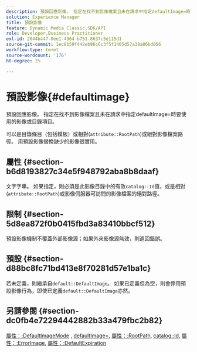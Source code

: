 ```yaml
---
description: 預設回應影像。 指定在找不到影像檔案且未在請求中指定defaultImage=時要使用的影像或目錄項目。
solution: Experience Manager
title: 預設影像
feature: Dynamic Media Classic,SDK/API
role: Developer,Business Practitioner
exl-id: 2044b447-0ee1-4964-b751-8637c5e115d1
source-git-commit: 1ec8b59f442eb96c6c3f5f1405d57a38a86bd056
workflow-type: tm+mt
source-wordcount: '176'
ht-degree: 2%

---
```


# 預設影像{#defaultimage}

預設回應影像。 指定在找不到影像檔案且未在請求中指定defaultImage=時要使用的影像或目錄項目。

可以是目錄條目（包括模板）或相對(`attribute::RootPath`)或絕對影像檔案路徑。 用預設影像替換缺少的影像很實用。

## 屬性 {#section-b6d8193827c34e5f948792aba8b8daaf}

文字字串。 如果指定，則必須是此影像目錄中的有效`catalog::Id`值，或是相對(`attribute::RootPath`)或影像伺服器可訪問的影像檔案的絕對路徑。

## 限制 {#section-5d8ea872f0b0415fbd3a83410bbcf512}

預設影像機制不覆蓋外部影像源；如果外來影像源無效，則返回錯誤。

## 預設 {#section-d88bc8fc71bd413e8f70281d57e1ba1c}

若未定義，則繼承自`default::DefaultImage`。 如果已定義但為空，則會停用預設影像行為，即使已定義`default::DefaultImage`亦然。

## 另請參閱 {#section-dc0fb4e72294442882b33a479fbc2b82}

[屬性：:DefaultImageMode](../../../../../is-api/image-catalog/image-serving-api-ref/c-image-catalog-reference/c-attributes-reference/r-defaultimagemode.md#reference-8a996af162f84e46bbe9e6e0d4e26782) ,  [defaultImage=](../../../../../is-api/image-catalog/image-serving-api-ref/c-image-catalog-reference/c-attributes-reference/r-is-cat-defaultimage.md#reference-8e9900e129f54ed68462a3c2fc3bc433),  [屬性：:RootPath](../../../../../is-api/image-catalog/image-serving-api-ref/c-image-catalog-reference/c-attributes-reference/r-rootpath.md#reference-17d57e5967be403b8408fa7214017494),  [catalog::Id](/help/aem-is-ir-api/is-api/image-catalog/image-serving-api-ref/c-image-catalog-reference/c-image-svg-data-reference/c-image-data-reference/r-id-cat.md),  [屬性：:ErrorImage](../../../../../is-api/image-catalog/image-serving-api-ref/c-image-catalog-reference/c-attributes-reference/r-errorimage.md#reference-c494d5d8b2584fe3800f35baabd0292c),  [屬性：:DefaultExpiration](../../../../../is-api/image-catalog/image-serving-api-ref/c-image-catalog-reference/c-attributes-reference/r-defaultexpiration.md#reference-0526166fab654fceb243b75d1ea4f0cf)
